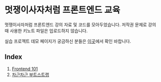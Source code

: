# 멋쟁이사자처럼 프론트엔드 교육
멋쟁이사자처럼 프론트엔드 강의 자료 및 코드를 모아두었습니다. 저작권 문제로 강의 때 사용한 키노트 파일은 업로드하지 않습니다.  

실습 프로젝트 데모 페이지가 궁금하신 분들은 [이곳](http://rohjs.github.io/likelion-frontend)에서 확인 바랍니다.

## Index

1. [Frontend 101](https://github.com/rohjs/likelion-frontend/tree/master/Frontend%20101)
2. [차근차근 부트스트랩](https://github.com/rohjs/likelion-frontend/tree/master/Bootstrap)
